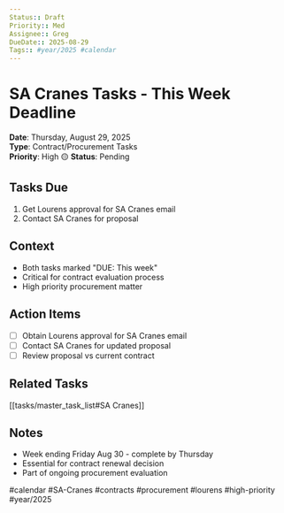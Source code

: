 ```yaml
---
Status:: Draft
Priority:: Med
Assignee:: Greg
DueDate:: 2025-08-29
Tags:: #year/2025 #calendar
---
```


# SA Cranes Tasks - This Week Deadline

**Date**: Thursday, August 29, 2025  
**Type**: Contract/Procurement Tasks  
**Priority**: High 🟡
**Status**: Pending

## Tasks Due
1. Get Lourens approval for SA Cranes email
2. Contact SA Cranes for proposal

## Context
- Both tasks marked "DUE: This week" 
- Critical for contract evaluation process
- High priority procurement matter

## Action Items
- [ ] Obtain Lourens approval for SA Cranes email
- [ ] Contact SA Cranes for updated proposal
- [ ] Review proposal vs current contract

## Related Tasks
[[tasks/master_task_list#SA Cranes]]

## Notes
- Week ending Friday Aug 30 - complete by Thursday
- Essential for contract renewal decision
- Part of ongoing procurement evaluation

#calendar #SA-Cranes #contracts #procurement #lourens #high-priority #year/2025